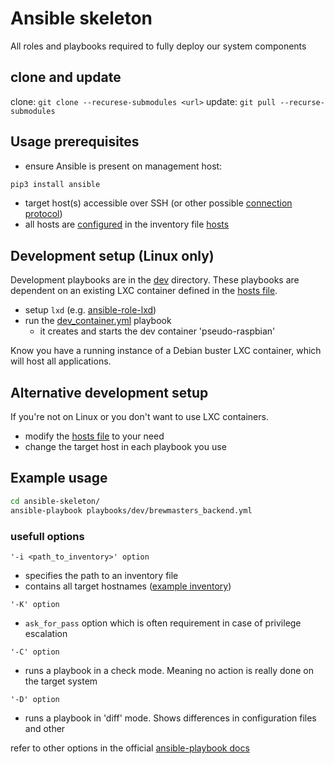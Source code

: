 # Ansible skeleton

All roles and playbooks required to fully deploy our system components

## clone and update

clone: `git clone --recurese-submodules <url>`
update: `git pull --recurse-submodules`

## Usage prerequisites

- ensure Ansible is present on management host:
```bash
pip3 install ansible
```
- target host(s) accessible over SSH (or other possible [connection protocol](https://docs.ansible.com/ansible/latest/plugins/connection.html))
- all hosts are [configured](https://docs.ansible.com/ansible/latest/user_guide/intro_inventory.html) in the inventory file [hosts](./inventory/hosts)

## Development setup (Linux only)

Development playbooks are in the [dev](./playbooks/dev) directory. These playbooks are dependent on an existing LXC container defined in the [hosts file](./inventory/hosts).

- setup `lxd` (e.g. [ansible-role-lxd](https://github.com/Provizanta/ansible-role-lxd))
- run the [dev_container.yml](./playbooks/dev/dev_container.yml) playbook
    - it creates and starts the dev container 'pseudo-raspbian'

Know you have a running instance of a Debian buster LXC container, which will host all applications.

## Alternative development setup

If you're not on Linux or you don't want to use LXC containers.

- modify the [hosts file](./inventory/hosts) to your need
- change the target host in each playbook you use

## Example usage

```bash
cd ansible-skeleton/
ansible-playbook playbooks/dev/brewmasters_backend.yml
```

### usefull options
`'-i <path_to_inventory>' option`
- specifies the path to an inventory file
- contains all target hostnames ([example inventory](inventory/prod/hosts))

`'-K' option`
- `ask_for_pass` option which is often requirement in case of privilege escalation

`'-C' option`
- runs a playbook in a check mode. Meaning no action is really done on the target system

`'-D' option`
- runs a playbook in 'diff' mode. Shows differences in configuration files and other

refer to other options in the official [ansible-playbook docs](https://docs.ansible.com/ansible/latest/cli/ansible-playbook.html)
